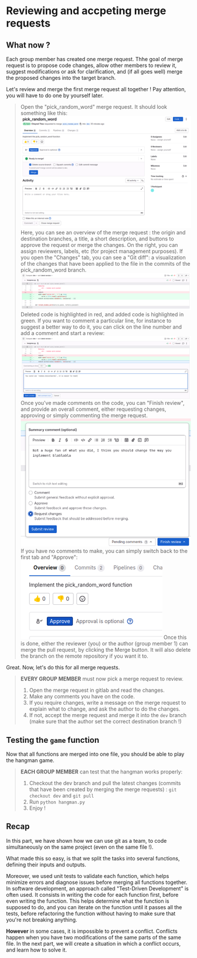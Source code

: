 # Reviewing and accpeting merge requests
## What now ?

Each group member has created one merge request. Thhe goal of merge request is to propose code changes, allow other members to review it, suggest modifications or ask for clarification, and (if all goes well) merge the proposed changes into the target branch.

Let's review and merge the first merge request all together ! Pay attention, you will have to do one by yourself later.

> Open the "pick_random_word" merge request. It should look something like this:
![Pick_random_word merge request](image-3.png)
> Here, you can see an overview of the merge request : the origin and destination branches, a title, a short description, and buttons to approve the request or merge the changes. On the right, you can assign reviewers, labels, etc (for project management purposes).
> If you open the "Changes" tab, you can see a "Git diff": a visualization of the changes that have been applied to the file in the commits of the pick_random_word branch.
![Changes](image-6.png)
> Deleted code is highlighted in red, and added code is highlighted in green. 
> If you want to comment a particular line, for instance to suggest a better way to do it, you can click on the line number and add a comment and start a review:
> ![alt text](image-7.png)
> Once you've made comments on the code, you can "Finish review", and provide an overall comment, either requesting changes, approving or simply commenting the merge request.
> ![alt text](image-8.png)
> If you have no comments to make, you can simply switch back to the first tab and "Approve":
> ![alt text](image-9.png) 
> Once this is done, either the reviewer (you) or the author (group member 1) can merge the pull request, by clicking the Merge button. It will also delete the branch on the remote repository if you want it to.

Great. Now, let's do this for all merge requests. 

> **EVERY GROUP MEMBER** must now pick a merge request to review.
> 1. Open the merge request in gitlab and read the changes. 
> 2. Make any comments you have on the code.
> 3. If you require changes, write a message on the merge request to explain what to change, and ask the author to do the changes.
> 4. If not, accept the merge request and merge it into the `dev` branch (make sure that the author set the correct destination branch !)

## Testing the `game` function
Now that all functions are merged into one file, you should be able to play the hangman game. 
> **EACH GROUP MEMBER** can test that the hangman works properly:
> 1. Checkout the dev branch and pull the latest changes (commits that have been created by merging the merge requests) : `git checkout dev` and `git pull`
> 2. Run `python hangman.py`
> 3. Enjoy !

## Recap
In this part, we have shown how we can use git as a team, to code simultaneously on the same project (even on the same file !).

What made this so easy, is that we split the tasks into several functions, defining their inputs and outputs.

Moreover, we used unit tests to validate each function, which helps minimize errors and diagnose issues before merging all functions together. In software development, an approach called "Test-Driven Development" is often used. It consists in writing the code for each function first, before even writing the function. This helps determine what the function is supposed to do, and you can iterate on the function until it passes all the tests, before refactoring the function without having to make sure that you're not breaking anything.

**However** in some cases, it is impossible to prevent a conflict. Conflicts happen when you have two modifications of the same parts of the same file. In the next part, we will create a situation in which a conflict occurs, and learn how to solve it.
